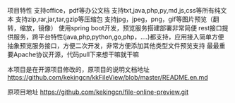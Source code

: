 项目特性
支持office，pdf等办公文档
支持txt,java,php,py,md,js,css等所有纯文本
支持zip,rar,jar,tar,gzip等压缩包
支持jpg，jpeg，png，gif等图片预览（翻转，缩放，镜像）
使用spring boot开发，预览服务搭建部署非常简便
rest接口提供服务，跨平台特性(java,php,python,go,php，....)都支持，应用接入简单方便
抽象预览服务接口，方便二次开发，非常方便添加其他类型文件预览支持
最最重要Apache协议开源，代码pull下来想干嘛就干嘛


本项目是在开源项目修改的，原项目的说明文档地址
https://github.com/kekingcn/kkFileView/blob/master/README.en.md

原项目地址
https://github.com/kekingcn/file-online-preview.git